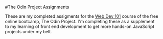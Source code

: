 #The Odin Project Assignments

These are my completed assigments for the [Web Dev 101](http://www.theodinproject.com/courses/web-development-101/) course of the free online bootcamp, The Odin Project. I'm completing these as a supplement to my learning of front end development to get more hands-on JavaScript projects under my belt.
